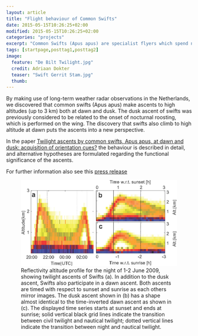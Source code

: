 ```yaml
---
layout: article
title: "Flight behaviour of Common Swifts"
date: 2015-05-15T10:26:25+02:00
modified: 2015-05-15T10:26:25+02:00
categories: "projects"
excerpt: "Common Swifts (Apus apus) are specialist flyers which spend nearly their entire life on the wing. At night they show impressive (and puzzling) flight behaviour."
tags: [startpage,posttag1,posttag2]
image:
  feature: "De Bilt Twilight.jpg"
  credit: Adriaan Dokter 
  teaser: "Swift Gerrit Stam.jpg" 
  thumb: 
---
```

By making use of long-term weather radar observations in the Netherlands, we discovered that common swifts (Apus apus) make ascents to high altitudes (up to 3 km) both at dawn and dusk. The dusk ascent of swifts was previously considered to be related to the onset of nocturnal roosting, which is performed on the wing. The discovery that swifts also climb to high altitude at dawn puts the ascents into a new perspective.

In the paper [Twilight ascents by common swifts, Apus apus, at dawn and dusk: acquisition of orientation cues?](http://dx.doi.org/10.1016/j.anbehav.2012.12.006) the behaviour is described in detail, and alternative hypotheses are formulated regarding the functional significance of the ascents.

For further information also see this [press release](http://ibed.uva.nl/news-events/news/content/2013/02/unexpected-twilight-ascents-by-common-swifts-at-dawn-and-dusk.html)

<div id="content" class="page-content">
  <figure>
    <img src="/images/SwiftTwilightAscents.jpg" alt="">
    <figcaption> Reflectivity altitude profile for the night of 1-2 June 2009, showing twilight ascents of Swifts (a). In addition to the dusk ascent, Swifts also participate in a dawn ascent. Both ascents are timed with respect to sunset and sunrise as each others mirror images. The dusk ascent shown in (b) has a shape almost identical to the time-inverted dawn ascent as shown in (c). The displayed time series starts at sunset and ends at sunrise; solid vertical black grid lines indicate the transition between civil twilight and nautical twilight; dotted vertical lines indicate the transition between night and nautical twilight.</figcaption>
  </figure>
</div>

